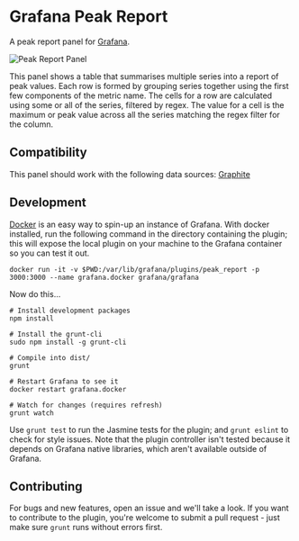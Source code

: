 # Grafana Peak Report

A peak report panel for [Grafana](http://grafana.org/).

![Peak Report Panel](https://raw.githubusercontent.com/BTplc/grafana-peak-report/master/src/img/peak_report_tutorial.gif)

This panel shows a table that summarises multiple series into a report of peak values. Each row is formed by grouping series together using the first few components of the metric name. The cells for a row are calculated using some or all of the series, filtered by regex. The value for a cell is the maximum or peak value across all the series matching the regex filter for the column.

## Compatibility

This panel should work with the following data sources: [Graphite](https://grafana.net/plugins/graphite)

## Development

[Docker](https://www.docker.com/) is an easy way to spin-up an instance of Grafana. With docker installed, run the following command in the directory containing the plugin; this will expose the local plugin on your machine to the Grafana container so you can test it out.

    docker run -it -v $PWD:/var/lib/grafana/plugins/peak_report -p 3000:3000 --name grafana.docker grafana/grafana

Now do this...

    # Install development packages
    npm install

    # Install the grunt-cli
    sudo npm install -g grunt-cli

    # Compile into dist/
    grunt

    # Restart Grafana to see it
    docker restart grafana.docker

    # Watch for changes (requires refresh)
    grunt watch

Use `grunt test` to run the Jasmine tests for the plugin; and `grunt eslint` to check for style issues. Note that the plugin controller isn't tested because it depends on Grafana native libraries, which aren't available outside of Grafana.

## Contributing

For bugs and new features, open an issue and we'll take a look. If you want to contribute to the plugin, you're welcome to submit a pull request - just make sure `grunt` runs without errors first.
